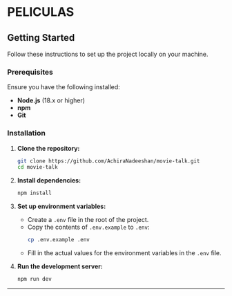 # PELICULAS

## Getting Started

Follow these instructions to set up the project locally on your machine.

### Prerequisites

Ensure you have the following installed:

- **Node.js** (18.x or higher)
- **npm**
- **Git**

### Installation

1. **Clone the repository:**
   ```bash
   git clone https://github.com/AchiraNadeeshan/movie-talk.git
   cd movie-talk
   ```

2. **Install dependencies:**
   ```bash
   npm install
   ```

3. **Set up environment variables:**
   - Create a `.env` file in the root of the project.
   - Copy the contents of `.env.example` to `.env`:
     ```bash
     cp .env.example .env
     ```
   - Fill in the actual values for the environment variables in the `.env` file.

4. **Run the development server:**
   ```bash
   npm run dev
   ```

<!-- ### Deployment

This project is configured for deployment on Vercel. Ensure the environment variables are set up in Vercel's dashboard before deploying.

## Environment Variables

This project uses the following environment variables:

- `VITE_TINYMCE_API_KEY`
- `VITE_FIREBASE_API_KEY`
- `VITE_FIREBASE_AUTH_DOMAIN`
- `VITE_FIREBASE_PROJECT_ID`
- `VITE_FIREBASE_STORAGE_BUCKET`
- `VITE_FIREBASE_MESSAGING_SENDER_ID`
- `VITE_FIREBASE_APP_ID`
- `VITE_FIREBASE_MEASUREMENT_ID`

Refer to `.env.example` for placeholders.

Get your APIs at [Firebase](https://firebase.google.com/) & [Tiny Cloud](https://www.tiny.cloud/). -->

<!-- ## Contributing

Contributions are welcome! Please fork the repository and submit a pull request with your changes.

## License

This project is licensed under the [MIT License](LICENSE). -->

---

